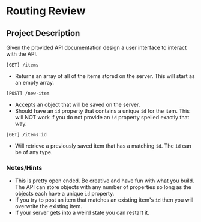 # Routing Review 

## Project Description

Given the provided API documentation design a user interface to interact with the API.

`[GET] /items`
 * Returns an array of all of the items stored on the server. This will start as an empty array.

`[POST] /new-item`
 * Accepts an object that will be saved on the server.
 * Should have an `id` property that contains a unique `id` for the item.  This will NOT work if you do not provide an `id` property spelled exactly that way.

`[GET] /items:id`
 * Will retrieve a previously saved item that has a matching `id`.  The `id` can be of any type.

### Notes/Hints
 * This is pretty open ended.  Be creative and have fun with what you build.  The API can store objects with any number of properties so long as the objects each have a unique `id` property.
 * If you try to post an item that matches an existing item's `id` then you will overwrite the existing item.
 * If your server gets into a weird state you can restart it.

